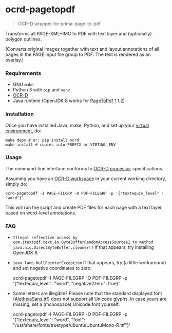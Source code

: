 # ocrd-pagetopdf

> OCR-D wrapper for prima-page-to-pdf

Transforms all PAGE-XML+IMG to PDF with text layer and (optionally) polygon outlines.

(Converts original images together with text and layout annotations of all pages in the PAGE input file group to PDF. The text is rendered as an overlay.)

### Requirements

- GNU `make`
- Python 3 with `pip` and `venv`
- [OCR-D](https://github.com/OCR-D/core)
- Java runtime (OpenJDK 8 works for [PageToPdf](https://github.com/PRImA-Research-Lab/prima-page-to-pdf/releases) 1.1.2)

### Installation

Once you have installed Java, make, Python, and set up your [virtual environment](https://packaging.python.org/guides/installing-using-pip-and-virtual-environments/), do:

    make deps # or: pip install ocrd
    make install # copies into PREFIX or VIRTUAL_ENV

### Usage

The command-line interface conforms to [OCR-D processor](https://ocr-d.de/en/spec/cli) specifications.

Assuming you have an [OCR-D workspace](https://ocr-d.de/en/user_guide#preparing-a-workspace) in your current working directory, simply do:

    ocrd-pagetopdf -I PAGE-FILGRP -O PDF-FILEGRP -p '{"textequiv_level" : "word"}'

This will run the script and create PDF files for each page with a text layer based on word-level annotations.

### FAQ

- `Illegal reflective access by com.itextpdf.text.io.ByteBufferRandomAccessSource$1 to method java.nio.DirectByteBuffer.cleaner()`
   If that appears, try installing OpenJDK 8.

- `java.lang.NullPointerException` 
  If that appears, try (a little workaround) and set negative coordinates to zero:
  
    ocrd-pagetopdf -I PAGE-FILEGRP -O PDF-FILEGRP -p '{"textequiv_level": "word", "negative2zero": true}'

- Some letters are illegible?
  Please note that the standard displayed font ([AletheiaSans.ttf](https://github.com/PRImA-Research-Lab/prima-aletheia-web/raw/master/war/aletheiasans-webfont.ttf)) does not support all Unicode glyphs. In case yours are missing, set a (monospace) Unicode font yourself:

    ocrd-pagetopdf -I PAGE-FILEGRP -O PDF-FILEGRP -p '{"textequiv_level": "word", "font": "/usr/share/fonts/truetype/ubuntu/UbuntuMono-R.ttf"}'

